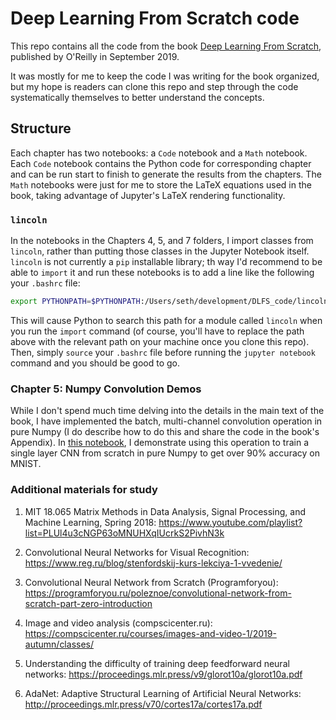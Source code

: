 # Deep Learning From Scratch code

This repo contains all the code from the book [Deep Learning From Scratch](https://www.amazon.com/Deep-Learning-Scratch-Building-Principles/dp/1492041416), published by O'Reilly in September 2019.

It was mostly for me to keep the code I was writing for the book organized, but my hope is readers can clone this repo and step through the code systematically themselves to better understand the concepts.

## Structure

Each chapter has two notebooks: a `Code` notebook and a `Math` notebook. Each `Code` notebook contains the Python code for corresponding chapter and can be run start to finish to generate the results from the chapters. The `Math` notebooks were just for me to store the LaTeX equations used in the book, taking advantage of Jupyter's LaTeX rendering functionality.

### `lincoln`

In the notebooks in the Chapters 4, 5, and 7 folders, I import classes from `lincoln`, rather than putting those classes in the Jupyter Notebook itself. `lincoln` is not currently a `pip` installable library; th way I'd recommend to be able to `import` it and run these notebooks is to add a line like the following your `.bashrc` file:

```bash
export PYTHONPATH=$PYTHONPATH:/Users/seth/development/DLFS_code/lincoln
```

This will cause Python to search this path for a module called `lincoln` when you run the `import` command (of course, you'll have to replace the path above with the relevant path on your machine once you clone this repo). Then, simply `source` your `.bashrc` file before running the `jupyter notebook` command and you should be good to go.

### Chapter 5: Numpy Convolution Demos

While I don't spend much time delving into the details in the main text of the book, I have implemented the batch, multi-channel convolution operation in pure Numpy (I do describe how to do this and share the code in the book's Appendix). In [this notebook](05_convolutions/Numpy_Convolution_Demos.ipynb), I demonstrate using this operation to train a single layer CNN from scratch in pure Numpy to get over 90% accuracy on MNIST.

### Additional materials for study

1. MIT 18.065 Matrix Methods in Data Analysis, Signal Processing, and Machine Learning, Spring 2018:
	https://www.youtube.com/playlist?list=PLUl4u3cNGP63oMNUHXqIUcrkS2PivhN3k

2. Convolutional Neural Networks for Visual Recognition:
	https://www.reg.ru/blog/stenfordskij-kurs-lekciya-1-vvedenie/

3. Convolutional Neural Network from Scratch (Programforyou):
	https://programforyou.ru/poleznoe/convolutional-network-from-scratch-part-zero-introduction

4. Image and video analysis (compscicenter.ru):
	https://compscicenter.ru/courses/images-and-video-1/2019-autumn/classes/

5. Understanding the difficulty of training deep feedforward neural networks:
	https://proceedings.mlr.press/v9/glorot10a/glorot10a.pdf

6. AdaNet: Adaptive Structural Learning of Artificial Neural Networks:
	http://proceedings.mlr.press/v70/cortes17a/cortes17a.pdf

